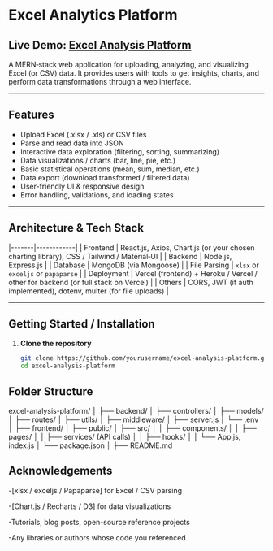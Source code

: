 # Excel Analytics Platform

## Live Demo: [Excel Analysis Platform](https://excel-analysis-platform-gamma.vercel.app/)  

A MERN‑stack web application for uploading, analyzing, and visualizing Excel (or CSV) data. It provides users with tools to get insights, charts, and perform data transformations through a web interface.

---

## Features

- Upload Excel (.xlsx / .xls) or CSV files  
- Parse and read data into JSON  
- Interactive data exploration (filtering, sorting, summarizing)  
- Data visualizations / charts (bar, line, pie, etc.)  
- Basic statistical operations (mean, sum, median, etc.)  
- Data export (download transformed / filtered data)  
- User-friendly UI & responsive design  
- Error handling, validations, and loading states  


---

## Architecture & Tech Stack

|-------|------------|
| Frontend | React.js, Axios, Chart.js (or your chosen charting library), CSS / Tailwind / Material‑UI |
| Backend | Node.js, Express.js |
| Database | MongoDB (via Mongoose) |
| File Parsing | `xlsx` or `exceljs` or `papaparse` |
| Deployment | Vercel (frontend) + Heroku / Vercel / other for backend (or full stack on Vercel) |
| Others | CORS, JWT (if auth implemented), dotenv, multer (for file uploads) |

---

## Getting Started / Installation

1. **Clone the repository**

   ```bash
   git clone https://github.com/yourusername/excel-analysis-platform.git
   cd excel-analysis-platform


## Folder Structure

excel-analysis-platform/
│
├── backend/
│   ├── controllers/
│   ├── models/
│   ├── routes/
│   ├── utils/
│   ├── middleware/
│   ├── server.js
│   └── .env
│
├── frontend/
│   ├── public/
│   ├── src/
│   │   ├── components/
│   │   ├── pages/
│   │   ├── services/ (API calls)
│   │   ├── hooks/
│   │   └── App.js, index.js
│   └── package.json
│
├── README.md


## Acknowledgements

-[xlsx / exceljs / Papaparse] for Excel / CSV parsing

-[Chart.js / Recharts / D3] for data visualizations

-Tutorials, blog posts, open-source reference projects

-Any libraries or authors whose code you referenced
